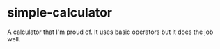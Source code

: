 # simple-calculator
A calculator that I'm proud of. It uses basic operators but it does the job well.
